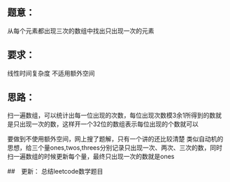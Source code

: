 ## 题意：
从每个元素都出现三次的数组中找出只出现一次的元素

## 要求：
线性时间复杂度
不适用额外空间

## 思路：
扫一遍数组，可以统计出每一位出现的次数，每位出现次数模3余1所得到的数就是只出现一次的数，这样开一个32位的数组表示每位出现的个数就可以

要做到不使用额外空间，网上搜了题解，只有一个讲的还比较清楚
类似自动机的思想，给三个量ones,twos,threes分别记录只出现一次、两次、三次的数，同时扫一遍数组的时候更新每个量，最终只出现一次的数就是ones

##　更新：
总结leetcode数学题目

